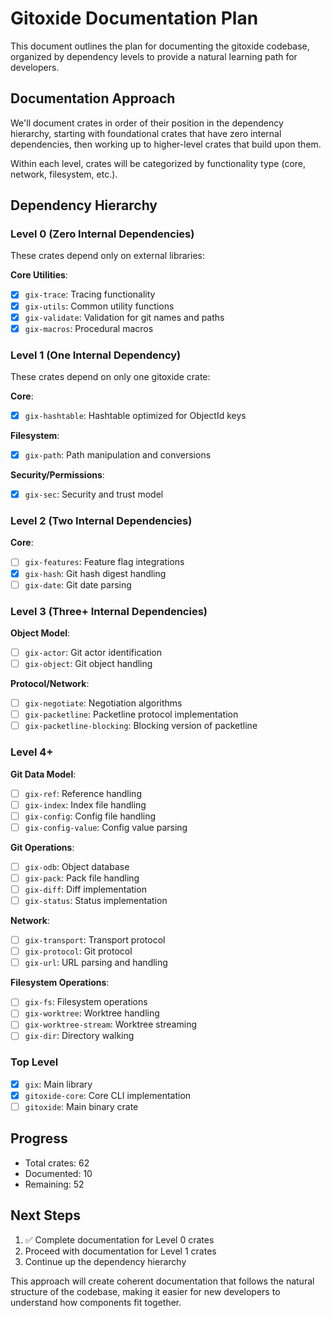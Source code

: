 # Gitoxide Documentation Plan

This document outlines the plan for documenting the gitoxide codebase, organized by dependency levels to provide a natural learning path for developers.

## Documentation Approach

We'll document crates in order of their position in the dependency hierarchy, starting with foundational crates that have zero internal dependencies, then working up to higher-level crates that build upon them.

Within each level, crates will be categorized by functionality type (core, network, filesystem, etc.).

## Dependency Hierarchy

### Level 0 (Zero Internal Dependencies)
These crates depend only on external libraries:

**Core Utilities**:
- [x] `gix-trace`: Tracing functionality
- [x] `gix-utils`: Common utility functions
- [x] `gix-validate`: Validation for git names and paths
- [x] `gix-macros`: Procedural macros

### Level 1 (One Internal Dependency)
These crates depend on only one gitoxide crate:

**Core**:
- [x] `gix-hashtable`: Hashtable optimized for ObjectId keys

**Filesystem**:
- [x] `gix-path`: Path manipulation and conversions

**Security/Permissions**:
- [x] `gix-sec`: Security and trust model

### Level 2 (Two Internal Dependencies)

**Core**:
- [ ] `gix-features`: Feature flag integrations
- [x] `gix-hash`: Git hash digest handling
- [ ] `gix-date`: Git date parsing

### Level 3 (Three+ Internal Dependencies)

**Object Model**:
- [ ] `gix-actor`: Git actor identification
- [ ] `gix-object`: Git object handling

**Protocol/Network**:
- [ ] `gix-negotiate`: Negotiation algorithms
- [ ] `gix-packetline`: Packetline protocol implementation
- [ ] `gix-packetline-blocking`: Blocking version of packetline

### Level 4+

**Git Data Model**:
- [ ] `gix-ref`: Reference handling
- [ ] `gix-index`: Index file handling
- [ ] `gix-config`: Config file handling
- [ ] `gix-config-value`: Config value parsing

**Git Operations**:
- [ ] `gix-odb`: Object database
- [ ] `gix-pack`: Pack file handling
- [ ] `gix-diff`: Diff implementation
- [ ] `gix-status`: Status implementation

**Network**:
- [ ] `gix-transport`: Transport protocol
- [ ] `gix-protocol`: Git protocol 
- [ ] `gix-url`: URL parsing and handling

**Filesystem Operations**:
- [ ] `gix-fs`: Filesystem operations
- [ ] `gix-worktree`: Worktree handling
- [ ] `gix-worktree-stream`: Worktree streaming
- [ ] `gix-dir`: Directory walking

### Top Level
- [x] `gix`: Main library
- [x] `gitoxide-core`: Core CLI implementation 
- [ ] `gitoxide`: Main binary crate

## Progress

- Total crates: 62
- Documented: 10
- Remaining: 52

## Next Steps

1. ✅ Complete documentation for Level 0 crates
2. Proceed with documentation for Level 1 crates
3. Continue up the dependency hierarchy

This approach will create coherent documentation that follows the natural structure of the codebase, making it easier for new developers to understand how components fit together.